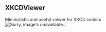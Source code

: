 ## XKCDViewer
Minimalistic and useful viewer for XKCD comics
![Sorry, image's unavailable...](https://github.com/muhametshin1997/XKCDViewer/blob/master/screenshot.png "XKCDViewer")
